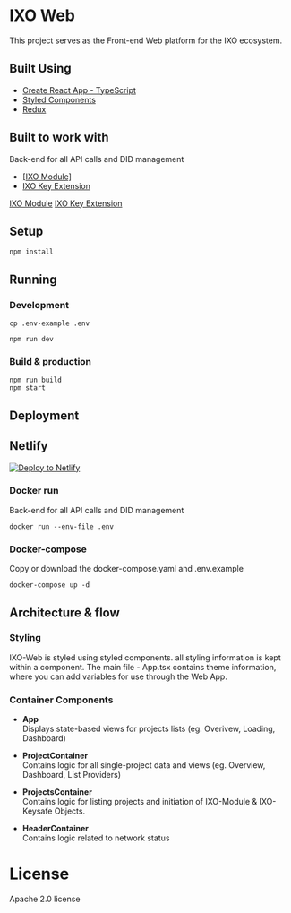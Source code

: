# IXO Web 
This project serves as the Front-end Web platform for the IXO ecosystem.
## Built Using 
<ul>
	<li><a href="https://github.com/wmonk/create-react-app-typescript">Create React App - TypeScript</a></li>
	<li><a href="https://www.styled-components.com/">Styled Components</a></li>
	<li><a href="https://redux.js.org/">Redux</a></li>
</ul>

## Built to work with
Back-end for all API calls and DID management

<ul>
	<li><a href="https://github.com/ixofoundation/ixo-apimodule">[IXO Module]</a></li>
	<li><a href="https://github.com/ixofoundation/ixo-keysafe">IXO Key Extension</a></li>
</ul>


[IXO Module](https://github.com/ixofoundation/ixo-apimodule)
[IXO Key Extension](https://github.com/ixofoundation/ixo-keysafe)
## Setup

```shell
npm install
```

##	Running

###	Development
```shell
cp .env-example .env
```

```shell
npm run dev
```

### Build & production
```shell
npm run build
npm start
```

## Deployment

## Netlify
[![Deploy to Netlify](https://www.netlify.com/img/deploy/button.svg)](https://github.com/ixofoundation/ixo-webclient)
 
### Docker run
Back-end for all API calls and DID management
```shell
docker run --env-file .env 
```

### Docker-compose
Copy or download the docker-compose.yaml and .env.example
```shell
docker-compose up -d
```

## Architecture & flow


### Styling
IXO-Web is styled using styled components. all styling information is kept within a component. The main file - App.tsx contains theme information, where you can add variables for use through the Web App.

### Container Components


- **App**  
	Displays state-based views for projects lists (eg. Overivew, Loading, Dashboard)

- **ProjectContainer**  
	Contains logic for all single-project data and views (eg. Overview, Dashboard, List Providers)
 
- **ProjectsContainer**  
	Contains logic for listing projects and initiation of IXO-Module & IXO-Keysafe Objects.

- **HeaderContainer**  
	Contains logic related to network status

    
# License

Apache 2.0 license
